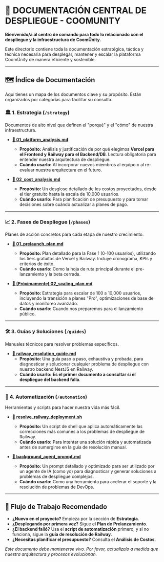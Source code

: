 # 🚀 DOCUMENTACIÓN CENTRAL DE DESPLIEGUE - COOMUNITY

**Bienvenido/a al centro de comando para todo lo relacionado con el despliegue y la infraestructura de CoomÜnity.**

Este directorio contiene toda la documentación estratégica, táctica y técnica necesaria para desplegar, mantener y escalar la plataforma CoomÜnity de manera eficiente y sostenible.

---

## 🗺️ **Índice de Documentación**

Aquí tienes un mapa de los documentos clave y su propósito. Están organizados por categorías para facilitar su consulta.

### 🏛️ **1. Estrategia (`/strategy`)**

Documentos de alto nivel que definen el "porqué" y el "cómo" de nuestra infraestructura.

- **[📄 01_platform_analysis.md](./strategy/01_platform_analysis.md)**
  - **Propósito:** Análisis y justificación de por qué elegimos **Vercel para el Frontend y Railway para el Backend/DB**. Lectura obligatoria para entender nuestra arquitectura de despliegue.
  - **Cuándo usarlo:** Al incorporar nuevos miembros al equipo o al re-evaluar nuestra arquitectura en el futuro.

- **[📄 02_cost_analysis.md](./strategy/02_cost_analysis.md)**
  - **Propósito:** Un desglose detallado de los costos proyectados, desde el tier gratuito hasta la escala de 10,000 usuarios.
  - **Cuándo usarlo:** Para planificación de presupuesto y para tomar decisiones sobre cuándo actualizar a planes de pago.

---

### 📈 **2. Fases de Despliegue (`/phases`)**

Planes de acción concretos para cada etapa de nuestro crecimiento.

- **[📄 01_prelaunch_plan.md](./phases/01_prelaunch_plan.md)**
  - **Propósito:** Plan detallado para la Fase 1 (0-100 usuarios), utilizando los tiers gratuitos de Vercel y Railway. Incluye cronograma, KPIs y criterios de éxito.
  - **Cuándo usarlo:** Como la hoja de ruta principal durante el pre-lanzamiento y la beta cerrada.

- **[📄 (Próximamente) 02_scaling_plan.md](./phases/02_scaling_plan.md)**
  - **Propósito:** Estrategia para escalar de 100 a 10,000 usuarios, incluyendo la transición a planes "Pro", optimizaciones de base de datos y monitoreo avanzado.
  - **Cuándo usarlo:** Cuando nos preparemos para el lanzamiento público.

---

### 🛠️ **3. Guías y Soluciones (`/guides`)**

Manuales técnicos para resolver problemas específicos.

- **[📄 railway_resolution_guide.md](./guides/railway_resolution_guide.md)**
  - **Propósito:** Una guía paso a paso, exhaustiva y probada, para diagnosticar y solucionar cualquier problema de despliegue con nuestro backend NestJS en Railway.
  - **Cuándo usarlo:** **Es el primer documento a consultar si el despliegue del backend falla.**

---

### 🤖 **4. Automatización (`/automation`)**

Herramientas y scripts para hacer nuestra vida más fácil.

- **[📄 resolve_railway_deployment.sh](./automation/resolve_railway_deployment.sh)**
  - **Propósito:** Un script de shell que aplica automáticamente las correcciones más comunes a los problemas de despliegue de Railway.
  - **Cuándo usarlo:** Para intentar una solución rápida y automatizada antes de sumergirse en la guía de resolución manual.

- **[📄 background_agent_prompt.md](./automation/background_agent_prompt.md)**
  - **Propósito:** Un prompt detallado y optimizado para ser utilizado por un agente de IA (como yo) para diagnosticar y generar soluciones a problemas de despliegue complejos.
  - **Cuándo usarlo:** Como una herramienta para acelerar el soporte y la resolución de problemas de DevOps.

---

## 🔄 **Flujo de Trabajo Recomendado**

- **¿Nuevo en el proyecto?** Empieza por la sección de **Estrategia**.
- **¿Desplegando por primera vez?** Sigue el **Plan de Prelanzamiento**.
- **¿El backend falló?** Usa el **script de automatización** primero, y si no funciona, sigue la **guía de resolución de Railway**.
- **¿Necesitas planificar el presupuesto?** Consulta el **Análisis de Costos**.

*Este documento debe mantenerse vivo. Por favor, actualízalo a medida que nuestra arquitectura y procesos evolucionan.* 